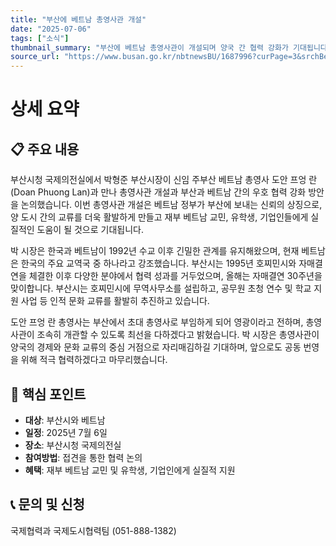 ```yaml
---
title: "부산에 베트남 총영사관 개설"
date: "2025-07-06"
tags: ["소식"]
thumbnail_summary: "부산에 베트남 총영사관이 개설되며 양국 간 협력 강화가 기대됩니다."
source_url: "https://www.busan.go.kr/nbtnewsBU/1687996?curPage=3&srchBeginDt=&srchEndDt=&srchKey=&srchText="
---
```


# 상세 요약

## 📋 주요 내용
부산시청 국제의전실에서 박형준 부산시장이 신임 주부산 베트남 총영사 도안 프엉 란(Doan Phuong Lan)과 만나 총영사관 개설과 부산과 베트남 간의 우호 협력 강화 방안을 논의했습니다. 이번 총영사관 개설은 베트남 정부가 부산에 보내는 신뢰의 상징으로, 양 도시 간의 교류를 더욱 활발하게 만들고 재부 베트남 교민, 유학생, 기업인들에게 실질적인 도움이 될 것으로 기대됩니다.

박 시장은 한국과 베트남이 1992년 수교 이후 긴밀한 관계를 유지해왔으며, 현재 베트남은 한국의 주요 교역국 중 하나라고 강조했습니다. 부산시는 1995년 호찌민시와 자매결연을 체결한 이후 다양한 분야에서 협력 성과를 거두었으며, 올해는 자매결연 30주년을 맞이합니다. 부산시는 호찌민시에 무역사무소를 설립하고, 공무원 초청 연수 및 학교 지원 사업 등 인적 문화 교류를 활발히 추진하고 있습니다.

도안 프엉 란 총영사는 부산에서 초대 총영사로 부임하게 되어 영광이라고 전하며, 총영사관이 조속히 개관할 수 있도록 최선을 다하겠다고 밝혔습니다. 박 시장은 총영사관이 양국의 경제와 문화 교류의 중심 거점으로 자리매김하길 기대하며, 앞으로도 공동 번영을 위해 적극 협력하겠다고 마무리했습니다.

## 🎯 핵심 포인트
- **대상**: 부산시와 베트남
- **일정**: 2025년 7월 6일
- **장소**: 부산시청 국제의전실
- **참여방법**: 접견을 통한 협력 논의
- **혜택**: 재부 베트남 교민 및 유학생, 기업인에게 실질적 지원

## 📞 문의 및 신청
국제협력과 국제도시협력팀 (051-888-1382)